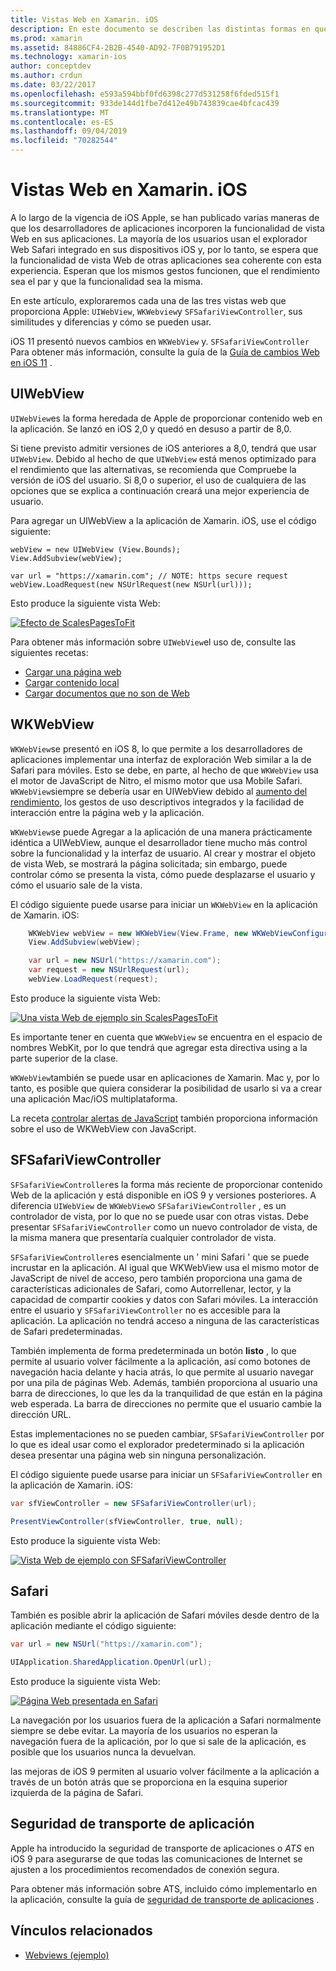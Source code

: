 ```yaml
---
title: Vistas Web en Xamarin. iOS
description: En este documento se describen las distintas formas en que una aplicación de Xamarin. iOS puede mostrar contenido Web. Describe la seguridad de transporte de aplicaciones, UIWebView, WKWebView, SFSafariViewController, Safari y.
ms.prod: xamarin
ms.assetid: 84886CF4-2B2B-4540-AD92-7F0B791952D1
ms.technology: xamarin-ios
author: conceptdev
ms.author: crdun
ms.date: 03/22/2017
ms.openlocfilehash: e593a594bbf0fd6398c277d531258f6fded515f1
ms.sourcegitcommit: 933de144d1fbe7d412e49b743839cae4bfcac439
ms.translationtype: MT
ms.contentlocale: es-ES
ms.lasthandoff: 09/04/2019
ms.locfileid: "70282544"
---
```

# <a name="web-views-in-xamarinios"></a>Vistas Web en Xamarin. iOS

A lo largo de la vigencia de iOS Apple, se han publicado varias maneras de que los desarrolladores de aplicaciones incorporen la funcionalidad de vista Web en sus aplicaciones. La mayoría de los usuarios usan el explorador Web Safari integrado en sus dispositivos iOS y, por lo tanto, se espera que la funcionalidad de vista Web de otras aplicaciones sea coherente con esta experiencia. Esperan que los mismos gestos funcionen, que el rendimiento sea el par y que la funcionalidad sea la misma.

En este artículo, exploraremos cada una de las tres vistas web que proporciona Apple: `UIWebView`, `WKWebview`y `SFSafariViewController`, sus similitudes y diferencias y cómo se pueden usar. 

iOS 11 presentó nuevos cambios en `WKWebView` y. `SFSafariViewController` Para obtener más información, consulte la guía de la [Guía de cambios Web en iOS 11](~/ios/platform/introduction-to-ios11/web.md) .

## <a name="uiwebview"></a>UIWebView

`UIWebView`es la forma heredada de Apple de proporcionar contenido web en la aplicación. Se lanzó en iOS 2,0 y quedó en desuso a partir de 8,0.

Si tiene previsto admitir versiones de iOS anteriores a 8,0, tendrá que usar `UIWebView`. Debido al hecho de que `UIWebView` está menos optimizado para el rendimiento que las alternativas, se recomienda que Compruebe la versión de iOS del usuario. Si 8,0 o superior, el uso de cualquiera de las opciones que se explica a continuación creará una mejor experiencia de usuario.
 
Para agregar un UIWebView a la aplicación de Xamarin. iOS, use el código siguiente:
 
```
webView = new UIWebView (View.Bounds);
View.AddSubview(webView);

var url = "https://xamarin.com"; // NOTE: https secure request
webView.LoadRequest(new NSUrlRequest(new NSUrl(url)));
```

Esto produce la siguiente vista Web:

[![](uiwebview-images/webview.png "Efecto de ScalesPagesToFit")](uiwebview-images/webview.png#lightbox)

Para obtener más información sobre `UIWebView`el uso de, consulte las siguientes recetas:


- [Cargar una página web](https://github.com/xamarin/recipes/tree/master/Recipes/ios/content_controls/web_view/load_a_web_page)
- [Cargar contenido local](https://github.com/xamarin/recipes/tree/master/Recipes/ios/content_controls/web_view/load_local_content)
- [Cargar documentos que no son de Web](https://github.com/xamarin/recipes/tree/master/Recipes/ios/content_controls/web_view/load_non-web_documents)

## <a name="wkwebview"></a>WKWebView

`WKWebView`se presentó en iOS 8, lo que permite a los desarrolladores de aplicaciones implementar una interfaz de exploración Web similar a la de Safari para móviles. Esto se debe, en parte, al hecho de que `WKWebView` usa el motor de JavaScript de Nitro, el mismo motor que usa Mobile Safari. `WKWebView`siempre se debería usar en UIWebView debido al [aumento del rendimiento](http://blog.initlabs.com/post/100113463211/wkwebview-vs-uiwebview), los gestos de uso descriptivos integrados y la facilidad de interacción entre la página web y la aplicación.
  
`WKWebView`se puede Agregar a la aplicación de una manera prácticamente idéntica a UIWebView, aunque el desarrollador tiene mucho más control sobre la funcionalidad y la interfaz de usuario. Al crear y mostrar el objeto de vista Web, se mostrará la página solicitada; sin embargo, puede controlar cómo se presenta la vista, cómo puede desplazarse el usuario y cómo el usuario sale de la vista.  

El código siguiente puede usarse para iniciar un `WKWebView` en la aplicación de Xamarin. iOS:

```csharp
    WKWebView webView = new WKWebView(View.Frame, new WKWebViewConfiguration());
    View.AddSubview(webView);

    var url = new NSUrl("https://xamarin.com");
    var request = new NSUrlRequest(url);
    webView.LoadRequest(request);
```

Esto produce la siguiente vista Web:

[![](uiwebview-images/wkwebview.png "Una vista Web de ejemplo sin ScalesPagesToFit")](uiwebview-images/wkwebview.png#lightbox)

Es importante tener en cuenta que `WKWebView` se encuentra en el espacio de nombres WebKit, por lo que tendrá que agregar esta directiva using a la parte superior de la clase.

`WKWebView`también se puede usar en aplicaciones de Xamarin. Mac y, por lo tanto, es posible que quiera considerar la posibilidad de usarlo si va a crear una aplicación Mac/iOS multiplataforma.

La receta [controlar alertas de JavaScript](https://github.com/xamarin/recipes/tree/master/Recipes/ios/content_controls/web_view/handle_javascript_alerts) también proporciona información sobre el uso de WKWebView con JavaScript.

<a name="safariviewcontroller" />

## <a name="sfsafariviewcontroller"></a>SFSafariViewController
 
 `SFSafariViewController`es la forma más reciente de proporcionar contenido Web de la aplicación y está disponible en iOS 9 y versiones posteriores. A diferencia `UIWebView` de `WKWebView`o `SFSafariViewController` , es un controlador de vista, por lo que no se puede usar con otras vistas. Debe presentar `SFSafariViewController` como un nuevo controlador de vista, de la misma manera que presentaría cualquier controlador de vista.
 
 `SFSafariViewController`es esencialmente un ' mini Safari ' que se puede incrustar en la aplicación. Al igual que WKWebView usa el mismo motor de JavaScript de nivel de acceso, pero también proporciona una gama de características adicionales de Safari, como Autorrellenar, lector, y la capacidad de compartir cookies y datos con Safari móviles. La interacción entre el usuario y `SFSafariViewController` no es accesible para la aplicación. La aplicación no tendrá acceso a ninguna de las características de Safari predeterminadas.
 
También implementa de forma predeterminada un botón **listo** , lo que permite al usuario volver fácilmente a la aplicación, así como botones de navegación hacia delante y hacia atrás, lo que permite al usuario navegar por una pila de páginas Web. Además, también proporciona al usuario una barra de direcciones, lo que les da la tranquilidad de que están en la página web esperada. La barra de direcciones no permite que el usuario cambie la dirección URL. 

Estas implementaciones no se pueden cambiar, `SFSafariViewController` por lo que es ideal usar como el explorador predeterminado si la aplicación desea presentar una página web sin ninguna personalización.

El código siguiente puede usarse para iniciar un `SFSafariViewController` en la aplicación de Xamarin. iOS:

```csharp
var sfViewController = new SFSafariViewController(url);

PresentViewController(sfViewController, true, null);
```

Esto produce la siguiente vista Web:

[![](uiwebview-images/sfsafariviewcontroller.png "Vista Web de ejemplo con SFSafariViewController")](uiwebview-images/sfsafariviewcontroller.png#lightbox)

## <a name="safari"></a>Safari

También es posible abrir la aplicación de Safari móviles desde dentro de la aplicación mediante el código siguiente:

```csharp
var url = new NSUrl("https://xamarin.com");

UIApplication.SharedApplication.OpenUrl(url);

```

Esto produce la siguiente vista Web:

[![](uiwebview-images/safari.png "Página Web presentada en Safari")](uiwebview-images/safari.png#lightbox)

La navegación por los usuarios fuera de la aplicación a Safari normalmente siempre se debe evitar. La mayoría de los usuarios no esperan la navegación fuera de la aplicación, por lo que si sale de la aplicación, es posible que los usuarios nunca la devuelvan.

las mejoras de iOS 9 permiten al usuario volver fácilmente a la aplicación a través de un botón atrás que se proporciona en la esquina superior izquierda de la página de Safari.

## <a name="app-transport-security"></a>Seguridad de transporte de aplicación

Apple ha introducido la seguridad de transporte de aplicaciones o *ATS* en iOS 9 para asegurarse de que todas las comunicaciones de Internet se ajusten a los procedimientos recomendados de conexión segura.

Para obtener más información sobre ATS, incluido cómo implementarlo en la aplicación, consulte la guía de [seguridad de transporte de aplicaciones](~/ios/app-fundamentals/ats.md) .

## <a name="related-links"></a>Vínculos relacionados

- [Webviews (ejemplo)](https://docs.microsoft.com/samples/xamarin/ios-samples/webview)
